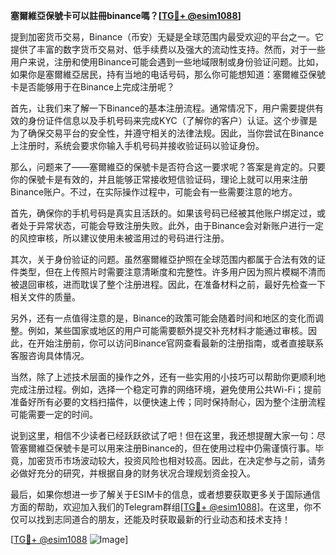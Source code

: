 **塞爾維亞保號卡可以註冊binance嗎？[[TG💪+ @esim1088](https://t.me/s/esim1088)]**

提到加密货币交易，Binance（币安）无疑是全球范围内最受欢迎的平台之一。它提供了丰富的数字货币交易对、低手续费以及强大的流动性支持。然而，对于一些用户来说，注册和使用Binance可能会遇到一些地域限制或身份验证问题。比如，如果你是塞爾維亞居民，持有当地的电话号码，那么你可能想知道：塞爾維亞保號卡是否能够用于在Binance上完成注册呢？

首先，让我们来了解一下Binance的基本注册流程。通常情况下，用户需要提供有效的身份证件信息以及手机号码来完成KYC（了解你的客户）认证。这个步骤是为了确保交易平台的安全性，并遵守相关的法律法规。因此，当你尝试在Binance上注册时，系统会要求你输入手机号码并接收验证码以验证身份。

那么，问题来了——塞爾維亞的保號卡是否符合这一要求呢？答案是肯定的。只要你的保號卡是有效的，并且能够正常接收短信验证码，理论上就可以用来注册Binance账户。不过，在实际操作过程中，可能会有一些需要注意的地方。

首先，确保你的手机号码是真实且活跃的。如果该号码已经被其他账户绑定过，或者处于异常状态，可能会导致注册失败。此外，由于Binance会对新账户进行一定的风控审核，所以建议使用未被滥用过的号码进行注册。

其次，关于身份验证的问题。虽然塞爾維亞护照在全球范围内都属于合法有效的证件类型，但在上传照片时需要注意清晰度和完整性。许多用户因为照片模糊不清而被退回审核，进而耽误了整个注册进程。因此，在准备材料之前，最好先检查一下相关文件的质量。

另外，还有一点值得注意的是，Binance的政策可能会随着时间和地区的变化而调整。例如，某些国家或地区的用户可能需要额外提交补充材料才能通过审核。因此，在开始注册前，你可以访问Binance官网查看最新的注册指南，或者直接联系客服咨询具体情况。

当然，除了上述技术层面的操作之外，还有一些实用的小技巧可以帮助你更顺利地完成注册过程。例如，选择一个稳定可靠的网络环境，避免使用公共Wi-Fi；提前准备好所有必要的文档扫描件，以便快速上传；同时保持耐心，因为整个注册流程可能需要一定的时间。

说到这里，相信不少读者已经跃跃欲试了吧！但在这里，我还想提醒大家一句：尽管塞爾維亞保號卡是可以用来注册Binance的，但在使用过程中仍需谨慎行事。毕竟，加密货币市场波动较大，投资风险也相对较高。因此，在决定参与之前，请务必做好充分的研究，并根据自身的财务状况合理规划资金投入。

最后，如果你想进一步了解关于ESIM卡的信息，或者想要获取更多关于国际通信方面的帮助，欢迎加入我们的Telegram群组[[TG💪+ @esim1088](https://t.me/s/esim1088)]。在这里，你不仅可以找到志同道合的朋友，还能及时获取最新的行业动态和技术支持！

[[TG💪+ @esim1088](https://t.me/s/esim1088) ![Image](https://i.postimg.cc/4NQfJmqS/Snipaste-2025-05-13-00-14-12.png)]